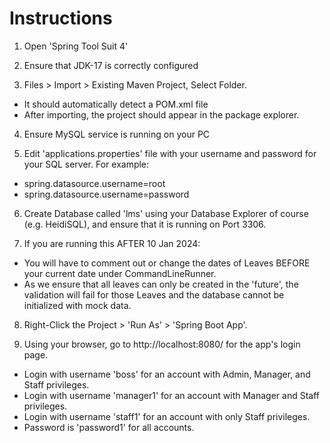 # Instructions

1. Open 'Spring Tool Suit 4'

2. Ensure that JDK-17 is correctly configured

3. Files > Import > Existing Maven Project, Select Folder.
- It should automatically detect a POM.xml file
- After importing, the project should appear in the package explorer.

4. Ensure MySQL service is running on your PC

5. Edit 'applications.properties' file with your username and password for your SQL server. For example:
- spring.datasource.username=root
- spring.datasource.username=password

6. Create Database called 'lms' using your Database Explorer of course (e.g. HeidiSQL), and ensure that it is running on Port 3306.

7. If you are running this AFTER 10 Jan 2024:
- You will have to comment out or change the dates of Leaves BEFORE your current date under CommandLineRunner.
- As we ensure that all leaves can only be created in the 'future', the validation will fail for those Leaves and the database cannot be initialized with mock data.

8. Right-Click the Project > 'Run As' > 'Spring Boot App'.

9. Using your browser, go to http://localhost:8080/ for the app's login page. 
- Login with username 'boss' for an account with Admin, Manager, and Staff privileges.
- Login with username 'manager1' for an account with Manager and Staff privileges.
- Login with username 'staff1' for an account with only Staff privileges.
- Password is 'password1' for all accounts.